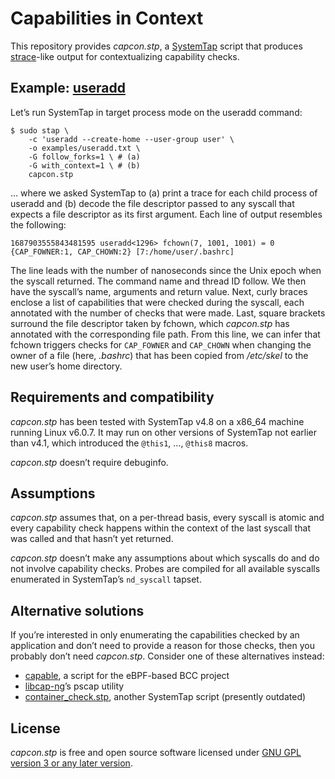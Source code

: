 # Capabilities in Context

This repository provides *capcon.stp*, a [SystemTap] script that produces [strace]-like output for contextualizing capability checks.

## Example: [useradd]

Let’s run SystemTap in target process mode on the useradd command:

```console
$ sudo stap \
    -c 'useradd --create-home --user-group user' \
    -o examples/useradd.txt \
    -G follow_forks=1 \ # (a)
    -G with_context=1 \ # (b)
    capcon.stp
```

… where we asked SystemTap to (a) print a trace for each child process of useradd and (b) decode the file descriptor passed to any syscall that expects a file descriptor as its first argument. Each line of output resembles the following:

```
1687903555843481595 useradd<1296> fchown(7, 1001, 1001) = 0 {CAP_FOWNER:1, CAP_CHOWN:2} [7:/home/user/.bashrc]
```

The line leads with the number of nanoseconds since the Unix epoch when the syscall returned. The command name and thread ID follow. We then have the syscall’s name, arguments and return value. Next, curly braces enclose a list of capabilities that were checked during the syscall, each annotated with the number of checks that were made. Last, square brackets surround the file descriptor taken by fchown, which *capcon.stp* has annotated with the corresponding file path. From this line, we can infer that fchown triggers checks for `CAP_FOWNER` and `CAP_CHOWN` when changing the owner of a file (here, *.bashrc*) that has been copied from */etc/skel* to the new user’s home directory.

## Requirements and compatibility

*capcon.stp* has been tested with SystemTap v4.8 on a x86_64 machine running Linux v6.0.7. It may run on other versions of SystemTap not earlier than v4.1, which introduced the `@this1`, …, `@this8` macros.

*capcon.stp* doesn’t require debuginfo.

## Assumptions

*capcon.stp* assumes that, on a per-thread basis, every syscall is atomic and every capability check happens within the context of the last syscall that was called and that hasn’t yet returned.

*capcon.stp* doesn’t make any assumptions about which syscalls do and do not involve capability checks. Probes are compiled for all available syscalls enumerated in SystemTap’s `nd_syscall` tapset.

## Alternative solutions

If you’re interested in only enumerating the capabilities checked by an application and don’t need to provide a reason for those checks, then you probably don’t need *capcon.stp*. Consider one of these alternatives instead:

- [capable], a script for the eBPF-based BCC project
- [libcap-ng]’s pscap utility
- [container_check.stp], another SystemTap script (presently outdated)

## License

*capcon.stp* is free and open source software licensed under [GNU GPL version 3 or any later version][copying].

[capable]: https://github.com/iovisor/bcc/blob/master/tools/capable.py
[container_check.stp]: https://sourceware.org/git/?p=systemtap.git;a=blob;f=testsuite/systemtap.examples/profiling/container_check.stp;h=217c2df90e5da593924f49c2943f1c88850d781b;hb=HEAD
[copying]: ./COPYING
[libcap-ng]: https://people.redhat.com/sgrubb/libcap-ng/
[strace]: https://strace.io/
[SystemTap]: https://sourceware.org/systemtap/
[useradd]: https://github.com/shadow-maint/shadow
